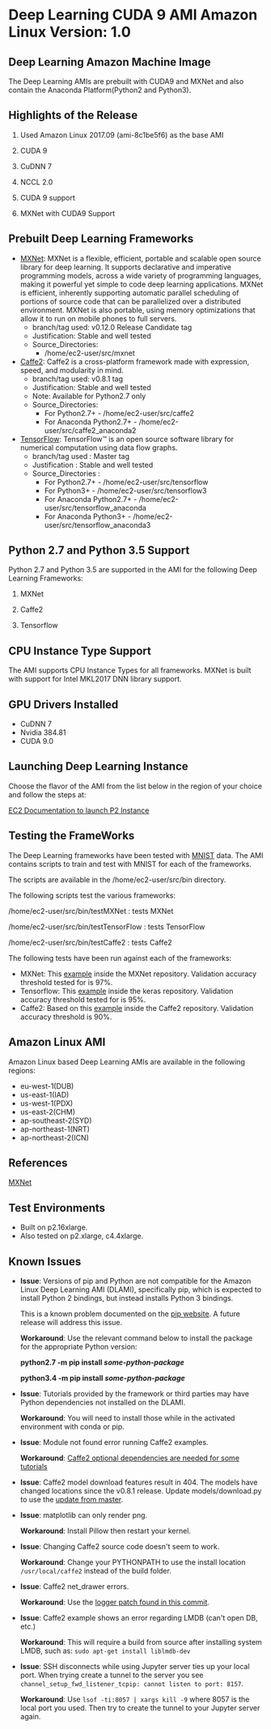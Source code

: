 # Deep Learning CUDA 9 AMI Amazon Linux Version: 1\.0<a name="CUDA9_AML1"></a>

## Deep Learning Amazon Machine Image<a name="dplami-a"></a>

The Deep Learning AMIs are prebuilt with CUDA9 and MXNet and also contain the Anaconda Platform\(Python2 and Python3\)\.

## Highlights of the Release<a name="highlights-a"></a>

1. Used Amazon Linux 2017\.09 \(ami\-8c1be5f6\) as the base AMI 

1. CUDA 9

1. CuDNN 7

1. NCCL 2\.0

1. CUDA 9 support

1. MXNet with CUDA9 Support

## Prebuilt Deep Learning Frameworks<a name="pdlf-a"></a>
+ [MXNet](http://mxnet.io/): MXNet is a flexible, efficient, portable and scalable open source library for deep learning\. It supports declarative and imperative programming models, across a wide variety of programming languages, making it powerful yet simple to code deep learning applications\. MXNet is efficient, inherently supporting automatic parallel scheduling of portions of source code that can be parallelized over a distributed environment\. MXNet is also portable, using memory optimizations that allow it to run on mobile phones to full servers\.
  + branch/tag used: v0\.12\.0 Release Candidate tag
  + Justification: Stable and well tested
  + Source\_Directories: 
    + /home/ec2\-user/src/mxnet
+ [Caffe2](https://github.com/caffe2/caffe2): Caffe2 is a cross\-platform framework made with expression, speed, and modularity in mind\.
  + branch/tag used: v0\.8\.1 tag
  + Justification: Stable and well tested
  + Note: Available for Python2\.7 only
  + Source\_Directories: 
    + For Python2\.7\+ \- /home/ec2\-user/src/caffe2
    + For Anaconda Python2\.7\+ \- /home/ec2\-user/src/caffe2\_anaconda2
+ [TensorFlow](https://www.tensorflow.org/): TensorFlow™ is an open source software library for numerical computation using data flow graphs\.
  + branch/tag used : Master tag
  + Justification : Stable and well tested
  + Source\_Directories : 
    + For Python2\.7\+ \- /home/ec2\-user/src/tensorflow
    + For Python3\+ \- /home/ec2\-user/src/tensorflow3
    + For Anaconda Python2\.7\+ \- /home/ec2\-user/src/tensorflow\_anaconda
    + For Anaconda Python3\+ \- /home/ec2\-user/src/tensorflow\_anaconda3

## Python 2\.7 and Python 3\.5 Support<a name="pythonsupport-a"></a>

Python 2\.7 and Python 3\.5 are supported in the AMI for the following Deep Learning Frameworks:

1. MXNet

1. Caffe2

1. Tensorflow

## CPU Instance Type Support<a name="cpu-instance-a"></a>

The AMI supports CPU Instance Types for all frameworks\. MXNet is built with support for Intel MKL2017 DNN library support\. 

## GPU Drivers Installed<a name="gpu-drivers-a"></a>
+ CuDNN 7
+ Nvidia 384\.81
+ CUDA 9\.0

## Launching Deep Learning Instance<a name="launching-dl-a"></a>

Choose the flavor of the AMI from the list below in the region of your choice and follow the steps at:

[EC2 Documentation to launch P2 Instance](http://docs.aws.amazon.com/AWSEC2/latest/UserGuide/launching-instance.html)

## Testing the FrameWorks<a name="testing-frameworks-a"></a>

The Deep Learning frameworks have been tested with [MNIST](http://yann.lecun.com/exdb/mnist/) data\. The AMI contains scripts to train and test with MNIST for each of the frameworks\. 

The scripts are available in the /home/ec2\-user/src/bin directory\.

The following scripts test the various frameworks:

/home/ec2\-user/src/bin/testMXNet : tests MXNet

/home/ec2\-user/src/bin/testTensorFlow : tests TensorFlow

/home/ec2\-user/src/bin/testCaffe2 : tests Caffe2

The following tests have been run against each of the frameworks:
+ MXNet: This [example](https://github.com/dmlc/mxnet/blob/master/example/image-classification/train_mnist.py) inside the MXNet repository\. Validation accuracy threshold tested for is 97%\.
+ Tensorflow: This [example](https://github.com/fchollet/keras/blob/master/examples/mnist_cnn.py) inside the keras repository\. Validation accuracy threshold tested for is 95%\.
+ Caffe2: Based on this [example](https://github.com/caffe2/caffe2/blob/master/caffe2/python/tutorials/MNIST.ipynb) inside the Caffe2 repository\. Validation accuracy threshold is 90%\.

## Amazon Linux AMI<a name="amazonlinuxami-a"></a>

Amazon Linux based Deep Learning AMIs are available in the following regions:
+ eu\-west\-1\(DUB\)
+ us\-east\-1\(IAD\)
+ us\-west\-1\(PDX\)
+ us\-east\-2\(CHM\)
+ ap\-southeast\-2\(SYD\)
+ ap\-northeast\-1\(NRT\)
+ ap\-northeast\-2\(ICN\)

## References<a name="references-a"></a>

[MXNet](http://mxnet.io/)

## Test Environments<a name="test-environments-a"></a>
+ Built on p2\.16xlarge\.
+ Also tested on p2\.xlarge, c4\.4xlarge\.

## Known Issues<a name="known-issues-a"></a>
+ **Issue**: Versions of pip and Python are not compatible for the Amazon Linux Deep Learning AMI \(DLAMI\), specifically pip, which is expected to install Python 2 bindings, but instead installs Python 3 bindings\. 

  This is a known problem documented on the [pip website](https://pip.pypa.io/en/stable/installing/)\. A future release will address this issue\. 

  **Workaround**: Use the relevant command below to install the package for the appropriate Python version:

  **python2\.7 \-m pip install *some\-python\-package***

  **python3\.4 \-m pip install *some\-python\-package***
+ **Issue**: Tutorials provided by the framework or third parties may have Python dependencies not installed on the DLAMI\. 

  **Workaround**: You will need to install those while in the activated environment with conda or pip\.
+ **Issue**: Module not found error running Caffe2 examples\. 

  **Workaround**: [Caffe2 optional dependencies are needed for some tutorials](https://caffe2.ai/docs/getting-started.html)
+ **Issue**: Caffe2 model download features result in 404\. The models have changed locations since the v0\.8\.1 release\. Update models/download\.py to use the [update from master](https://github.com/caffe2/caffe2/blob/master/caffe2/python/models/download.py#L40)\.
+ **Issue**: matplotlib can only render png\. 

  **Workaround**: Install Pillow then restart your kernel\.
+ **Issue**: Changing Caffe2 source code doesn't seem to work\. 

  **Workaround**: Change your PYTHONPATH to use the install location `/usr/local/caffe2` instead of the build folder\.
+ **Issue**: Caffe2 net\_drawer errors\. 

  **Workaround**: Use the [logger patch found in this commit](https://github.com/caffe2/caffe2/commit/2b2744062cf4ac7599c77f70ea61d976629b934a#diff-1de171cab0b3f1f6618b1f26480c5945R29)\.
+ **Issue**: Caffe2 example shows an error regarding LMDB \(can't open DB, etc\.\) 

  **Workaround**: This will require a build from source after installing system LMDB, such as: `sudo apt-get install liblmdb-dev`
+ **Issue**: SSH disconnects while using Jupyter server ties up your local port\. When trying create a tunnel to the server you see `channel_setup_fwd_listener_tcpip: cannot listen to port: 8157`\.

  **Workaround**: Use `lsof -ti:8057 | xargs kill -9` where 8057 is the local port you used\. Then try to create the tunnel to your Jupyter server again\.
